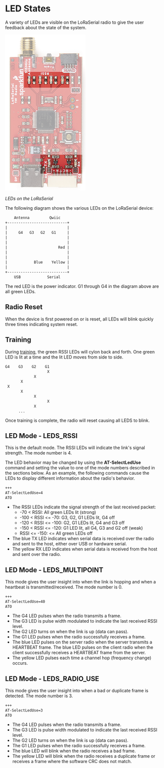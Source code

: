 # LED States

A variety of LEDs are visible on the LoRaSerial radio to give the user feedback about the state of the system.

![LEDs on the LoRaSerial](img/SparkFun_LoRaSerial_LEDs.png)

*LEDs on the LoRaSerial*

The following diagram shows the various LEDs on the LoRaSerial device:

        Antenna         Qwiic
    +---------------------------+
    |                           |
    |     G4   G3   G2   G1     |
    |                           |
    |                           |
    |                       Red |
    |                           |
    |                           |
    |            Blue    Yellow |
    |                           |
    +---------------------------+
        USB            Serial

The red LED is the power indicator. G1 through G4 in the diagram above are all green LEDs.

## Radio Reset

When the device is first powered on or is reset, all LEDs will blink quickly three times indicating system reset.

## Training

During [training](https://docs.sparkfun.com/SparkFun_LoRaSerial/training/), the green RSSI LEDs will cylon back and forth. One green LED is lit at a time and the lit LED moves from side to side.

    G4    G3    G2    G1
                       X
                 X
           X
     X
           X
                 X
                       X
                 X
          ...

Once training is complete, the radio will reset causing all LEDS to blink.

## LED Mode - LEDS_RSSI

This is the default mode. The RSSI LEDs will indicate the link's signal strength. The mode number is 4.

The LED behavior may be changed by using the **AT-SelectLedUse** command and setting the value to one of the mode numbers described in the sections below. As an example, the following commands cause the LEDs to display different information about the radio's behavior.

    +++
    AT-SelectLedUse=4
    ATO

* The RSSI LEDs indicate the signal strength of the last received packet:
    * -70 < RSSI: All green LEDs lit (strong)
    * -100 < RSSI <= -70: G3, G2, G1 LEDs lit, G4 off
    * -120 < RSSI <= -100: G2, G1 LEDs lit, G4 and G3 off
    * -150 < RSSI <= -120: G1 LED lit, all G4, G3 and G2 off (weak)
    * RSSI <= -150: <= All green LEDs off
* The blue TX LED indicates when serial data is received over the radio and sent to the host, either over USB or hardware serial.
* The yellow RX LED indicates when serial data is received from the host and sent over the radio.

## LED Mode - LEDS_MULTIPOINT

This mode gives the user insight into when the link is hopping and when a heartbeat is transmitted/received. The mode number is 0.

    +++
    AT-SelectLedUse=40
    ATO

* The G4 LED pulses when the radio transmits a frame.
* The G3 LED is pulse width modulated to indicate the last received RSSI level.
* The G2 LED turns on when the link is up (data can pass).
* The G1 LED pulses when the radio successfully receives a frame.
* The blue LED pulses on the server radio when the server transmits a HEARTBEAT frame. The blue LED pulses on the client radio when the client successfully receives a HEARTBEAT frame from the server.
* The yellow LED pulses each time a channel hop (frequency change) occurs.

## LED Mode - LEDS_RADIO_USE

This mode gives the user insight into when a bad or duplicate frame is detected. The mode number is 3.

    +++
    AT-SelectLedUse=3
    ATO

* The G4 LED pulses when the radio transmits a frame.
* The G3 LED is pulse width modulated to indicate the last received RSSI level.
* The G2 LED turns on when the link is up (data can pass).
* The G1 LED pulses when the radio successfully receives a frame.
* The blue LED will blink when the radio receives a bad frame.
* The yellow LED will blink when the radio receives a duplicate frame or receives a frame where the software CRC does not match.
